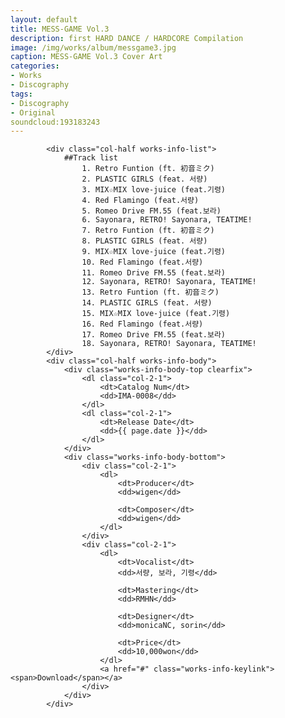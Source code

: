 ```yaml
---
layout: default
title: MESS-GAME Vol.3
description: first HARD DANCE / HARDCORE Compilation
image: /img/works/album/messgame3.jpg
caption: MESS-GAME Vol.3 Cover Art
categories:
- Works
- Discography
tags:
- Discography
- Original
soundcloud:193183243
---
```


		    <div class="col-half works-info-list">
		    	##Track list
					1. Retro Funtion (ft. 初音ミク)
					2. PLASTIC GIRLS (feat. 서량)
					3. MIX☆MIX love-juice (feat.기령)
					4. Red Flamingo (feat.서량)
					5. Romeo Drive FM.55 (feat.보라)
					6. Sayonara, RETRO! Sayonara, TEATIME!
					7. Retro Funtion (ft. 初音ミク)
					8. PLASTIC GIRLS (feat. 서량)
					9. MIX☆MIX love-juice (feat.기령)
					10. Red Flamingo (feat.서량)
					11. Romeo Drive FM.55 (feat.보라)
					12. Sayonara, RETRO! Sayonara, TEATIME!
					13. Retro Funtion (ft. 初音ミク)
					14. PLASTIC GIRLS (feat. 서량)
					15. MIX☆MIX love-juice (feat.기령)
					16. Red Flamingo (feat.서량)
					17. Romeo Drive FM.55 (feat.보라)
					18. Sayonara, RETRO! Sayonara, TEATIME!
		    </div>
		    <div class="col-half works-info-body">
		    	<div class="works-info-body-top clearfix">
			    	<dl class="col-2-1">
			    		<dt>Catalog Num</dt>
			    		<dd>IMA-0008</dd>
			    	</dl>
			    	<dl class="col-2-1">
			    		<dt>Release Date</dt>
			    		<dd>{{ page.date }}</dd>
			    	</dl>
		    	</div>
		    	<div class="works-info-body-bottom">
		    		<div class="col-2-1">
			    		<dl>
				    		<dt>Producer</dt>
				    		<dd>wigen</dd>

				    		<dt>Composer</dt>
				    		<dd>wigen</dd>
				    	</dl>
		    		</div>
		    		<div class="col-2-1">
			    		<dl>
				    		<dt>Vocalist</dt>
				    		<dd>서량, 보라, 기령</dd>

				    		<dt>Mastering</dt>
				    		<dd>RMHN</dd>

				    		<dt>Designer</dt>
				    		<dd>monicaNC, sorin</dd>

				    		<dt>Price</dt>
				    		<dd>10,000won</dd>
				    	</dl>
						<a href="#" class="works-info-keylink"><span>Download</span></a>
		    		</div>
		    	</div>
		    </div>